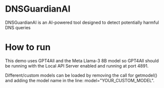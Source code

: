 # DNSGuardianAI
DNSGuardianAI is an AI-powered tool designed to detect potentially harmful DNS queries

# How to run
This demo uses GPT4All and the Meta Llama-3 8B model so GPT4All should be running with the Local API Server enabled and running at port 4891. 

Different/custom models can be loaded by removing the call for getmodel() and adding the model name in the line: 
model="YOUR_CUSTOM_MODEL".
